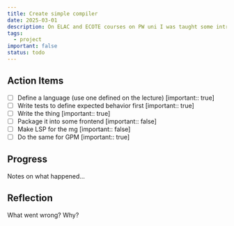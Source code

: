 ```yaml
---
title: Create simple compiler
date: 2025-03-01
description: On ELAC and ECOTE courses on PW uni I was taught some intro to compilers. I'd love to build some simple one.
tags:
  - project
important: false
status: todo
---
```


## Action Items

- [ ] Define a language (use one defined on the lecture) [important:: true] 
- [ ] Write tests to define expected behavior first [important:: true]
- [ ] Write the thing [important:: true]
- [ ] Package it into some frontend [important:: false]
- [ ] Make LSP for the mg [important:: false]
- [ ] Do the same for GPM [important:: true]

## Progress

Notes on what happened...

## Reflection

What went wrong? Why?
